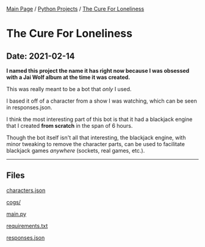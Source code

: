 [Main Page](/) / [Python Projects](/python) / [The Cure For Loneliness](/python/2021-02-14_The_Cure_For_Loneliness)

# The Cure For Loneliness

## Date: 2021-02-14

**I named this project the name it has right now because I was obsessed with a Jai Wolf album at the time it was created.**

This was really meant to be a bot that *only* I used.

I based it off of a character from a show I was watching, which can be seen in responses.json.

I think the most interesting part of this bot is that it had a blackjack engine that I created **from scratch** in the span of 6 hours.

Though the bot itself isn't all that interesting, the blackjack engine, with minor tweaking to remove the character parts, can be used to facilitate blackjack games *anywhere* (sockets, real games, etc.).

-----

## Files

[characters.json](characters.json)

[cogs/](cogs)

[main.py](main.py)

[requirements.txt](requirements.txt)

[responses.json](responses.json)
